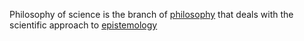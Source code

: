 Philosophy of science is the branch of [philosophy](philosophy.md) that deals with the scientific approach to [epistemology](epistemology.md)
[]()